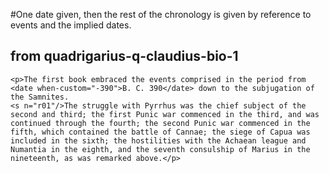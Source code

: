 #One date given, then the rest of the chronology is given by reference to events and the implied dates.

## from quadrigarius-q-claudius-bio-1 

~~~
<p>The first book embraced the events comprised in the period from <date when-custom="-390">B. C. 390</date> down to the subjugation of the Samnites.
<s n="r01"/>The struggle with Pyrrhus was the chief subject of the second and third; the first Punic war commenced in the third, and was continued through the fourth; the second Punic war commenced in the fifth, which contained the battle of Cannae; the siege of Capua was included in the sixth; the hostilities with the Achaean league and Numantia in the eighth, and the seventh consulship of Marius in the nineteenth, as was remarked above.</p> 
~~~